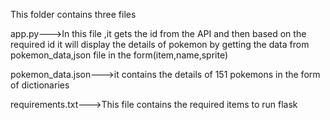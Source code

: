 This folder contains three files

app.py--->In this file ,it gets the id from 
the API and then based on the required id
it will display the details of pokemon by 
getting the data from pokemon_data,json file
in the form(item,name,sprite)

pokemon_data.json--->it contains the details 
of 151 pokemons in the form of dictionaries

requirements.txt--->This file
contains the required items to
run flask
